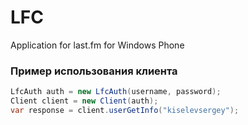 # LFC
Application for last.fm for Windows Phone

### Пример использования клиента

```c#
LfcAuth auth = new LfcAuth(username, password);
Client client = new Client(auth);
var response = client.userGetInfo("kiselevsergey");

```
